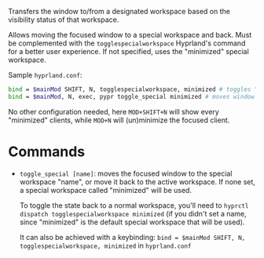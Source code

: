 Transfers the window to/from a designated workspace based on the visibility status of that workspace.

Allows moving the focused window to a special workspace and back. Must be complemented with the `togglespecialworkspace` Hyprland's command for a better user experience.
If not specified, uses the "minimized" special workspace.

Sample `hyprland.conf`:

```bash
bind = $mainMod SHIFT, N, togglespecialworkspace, minimized # toggles "minimized" special workspace visibility 
bind = $mainMod, N, exec, pypr toggle_special minimized # moves window to/from the "minimized" workspace
```

No other configuration needed, here `MOD+SHIFT+N` will show every "minimized" clients, while `MOD+N` will (un)minimize the focused client.

# Commands

- `toggle_special [name]`: moves the focused window to the special workspace "name", or move it back to the active workspace.
    If none set, a special workspace called "minimized" will be used.

    To toggle the state back to a normal workspace, you'll need to `hyprctl dispatch togglespecialworkspace minimized` (if you didn't set a name, since "minimized" is the default special workspace that will be used).

    It can also be achieved with a keybinding: `bind = $mainMod SHIFT, N, togglespecialworkspace, minimized` in `hyprland.conf`

